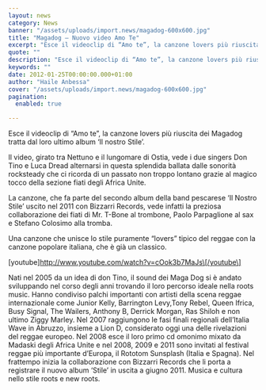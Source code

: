 ```yaml
---
layout: news
category: News
banner: "/assets/uploads/import.news/magadog-600x600.jpg"
title: "Magadog – Nuovo video Amo Te"
excerpt: "Esce il videoclip di “Amo te”, la canzone lovers più riuscita dei Magadog tratta dal loro ultimo album ‘Il nostro Stile’. Il video, girato tra Nettuno e il lungomare di Ostia, vede i due singers Don Tino e Luca Dread alternarsi in questa splendida ballata dalle sonorità rocksteady che ci ricorda di un passato non [&hellip"
quote: ""
description: "Esce il videoclip di “Amo te”, la canzone lovers più riuscita dei Magadog tratta dal loro ultimo album ‘Il nostro Stile’. Il video, girato tra Nettuno e il lungomare di Ostia, vede i due singers Don Tino e Luca Dread alternarsi in questa splendida ballata dalle sonorità rocksteady che ci ricorda di un passato non [&hellip"
keywords: ""
date: 2012-01-25T00:00:00.000+01:00
author: "Haile Anbessa"
cover: "/assets/uploads/import.news/magadog-600x600.jpg"
pagination:
  enabled: true

---
```


Esce il videoclip di “Amo te”, la canzone lovers più riuscita dei Magadog tratta dal loro ultimo album ‘Il nostro Stile’.

Il video, girato tra Nettuno e il lungomare di Ostia, vede i due singers Don Tino e Luca Dread alternarsi in questa splendida ballata dalle sonorità rocksteady che ci ricorda di un passato non troppo lontano grazie al magico tocco della sezione fiati degli Africa Unite.

La canzone, che fa parte del secondo album della band pescarese ‘Il Nostro Stile’ uscito nel 2011 con Bizzarri Records, vede infatti la preziosa collaborazione dei fiati di Mr. T-Bone al trombone, Paolo Parpaglione al sax e Stefano Colosimo alla tromba.

Una canzone che unisce lo stile puramente “lovers” tipico del reggae con la canzone popolare italiana, che è già un classico.

\[youtube\]http://www.youtube.com/watch?v=cOok3b7MaJs\[/youtube\]

Nati nel 2005 da un idea di don Tino, il sound dei Maga Dog si è andato sviluppando nel corso degli anni trovando il loro percorso ideale nella roots music. Hanno condiviso palchi importanti con artisti della scena reggae internazionale come Junior Kelly, Barrington Levy,Tony Rebel, Queen Ifrica, Busy Signal, The Wailers, Anthony B, Derrick Morgan, Ras Shiloh e non ultimo Ziggy Marley. Nel 2007 raggiungono le fasi finali regionali dell’Italia Wave in Abruzzo, insieme a Lion D, considerato oggi una delle rivelazioni del reggae europeo. Nel 2008 esce il loro primo cd omonimo mixato da Madaski degli Africa Unite e nel 2008, 2009 e 2011 sono invitati al festival reggae più importante d’Europa, il Rototom Sunsplash (Italia e Spagna). Nel frattempo inizia la collaborazione con Bizzarri Records che li porta a registrare il nuovo album ‘Stile’ in uscita a giugno 2011\. Musica e cultura nello stile roots e new roots.